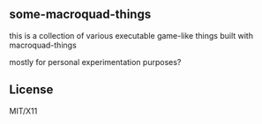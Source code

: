 some-macroquad-things
-----------------------
this is a collection of various executable game-like things built with macroquad-things

mostly for personal experimentation purposes?

License
---------
MIT/X11